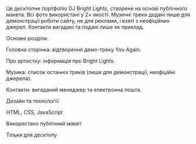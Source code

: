 Це десктопне портфоліо DJ Bright Lights, створене на основі публічного макета. Всі фото використані у 2× якості. Музичні треки додані лише для демонстрації роботи сайту, не для реклами, і взяті з неофіційних джерел. Контакти вигадані та подані лише як приклад.

Основні розділи:

Головна сторінка: відтворення демо-треку You Again.

Про артистку: інформація про Bright Lights.

Музика: список останніх треків (лише для демонстрації, неофіційні джерела).

Контакти: вигаданий менеджер та електронна пошта.

Дизайн та технології:

HTML, CSS, JavaScript

Використано публічний макет

Тільки для десктопу
